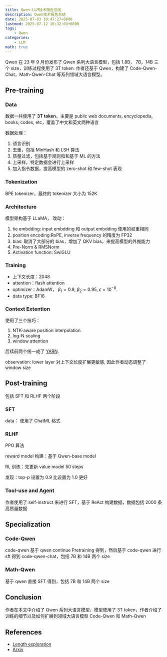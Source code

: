 ```yaml
---
title: Qwen-LLM技术报告总结
description: Qwen技术报告总结
date: 2025-07-03 10:47:27+0800
lastmod: 2025-07-12 10:32:03+0800
tags: 
    - Qwen
categories:
    - LLM 
math: true
---
```



Qwen 在 23 年 9 月份发布了 Qwen 系列大语言模型，包括 1.8B， 7B，14B 三个 size，训练过程使用了 3T token. 作者还基于 Qwen，构建了 Code-Qwen-Chat，Math-Qwen-Chat 等系列领域大语言模型。

## Pre-training

### Data

数据一共使用了 **3T token**，主要是 public web documents, encyclopedia, books, codes, etc，覆盖了中文和英文两种语言

数据处理：

1. 语言识别
2. 去重，包括 MinHash 和 LSH 算法
3. 质量过滤，包括基于规则和和基于 ML 的方法
4. 上采样，特定数据会进行上采样
5. 加入指令数据，提高模型的 zero-shot 和 few-shot 表现

### Tokenization

BPE tokenizer，最终的 tokenizer 大小为 152K

### Architecture

模型架构基于 LLaMA， 改动：

1. tie embdding: input embdding 和 output embdding 使用的权重相同
2. position encoding:RoPE, inverse frequency 的精度为 FP32
3. bias: 取消了大部分的 bias，增加了 QKV bias，来提高模型的外推能力
4. Pre-Norm & RMSNorm
5. Activation function: SwiGLU

### Training

- 上下文长度：2048
- attention：flash attention
- optimizer：AdamW， $\beta_1=0.9$, $\beta_2=0.95$, $\epsilon=10^{-8}$.
- data type: BF16

### Context Extention

使用了三个技巧：

1. NTK-aware position interpolation
2. log-N scaling
3. window attention

后续前两个统一成了 [YARN](https://maosong.website/p/yarn%E5%AD%A6%E4%B9%A0%E7%AC%94%E8%AE%B0/).

observation: lower layer 对上下文长度扩展更敏感, 因此作者动态调整了 window size

## Post-training

包括 SFT 和 RLHF 两个阶段

### SFT

data： 使用了 ChatML 格式

### RLHF

PPO 算法

reward model 构建：基于 Qwen-base model

RL 训练：先更新 value model 50 steps

发现：top-p 设置为 0.9 比设置为 1.0 更好

### Tool-use and Agent

作者使用了 self-instruct 来进行 SFT，基于 ReAct 构建数据，数据包括 2000 条高质量数据

## Specialization

### Code-Qwen

code-qwen 基于 qwen continue Pretraining 得到，然后基于 code-qwen 进行 sft 得到 code-qwen-chat，包括 7B 和 14B 两个 size

### Math-Qwen

基于 qwen 直接 SFT 得到，包括 7B 和 14B 两个 size

## Conclusion

作者在本文中介绍了 Qwen 系列大语言模型，模型使用了 3T token，作者介绍了训练的细节以及如何扩展到领域大语言模型 Code-Qwen 和 Math-Qwen

## References

- [Length exploration](https://spaces.ac.cn/archives/9444)
- [Arxiv](https://arxiv.org/abs/2309.16609)
